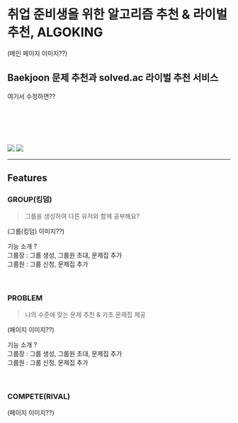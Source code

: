 # **취업 준비생을 위한 알고리즘 추천 & 라이벌 추천, ALGOKING**

(메인 페이지 이미지??)

## Baekjoon 문제 추천과 solved.ac 라이벌 추천 서비스
여기서 수정하면??


<br/><br/><br/><br/><br/>
<img src="https://img.shields.io/badge/React-0088cc?style=flat-square&logo=React&logoColor=white"/>&nbsp;<img src="https://img.shields.io/badge/Node.js-339933?style=flat-square&logo=Node.js&logoColor=white"/>&nbsp;

------

## Features

### GROUP(킹덤)

> 그룹을 생성하여 다른 유저와 함께 공부해요?

(그룹(킹덤) 이미지??)

기능 소개 ? <br/>
그룹장 : 그룹 생성, 그룹원 초대, 문제집 추가 <br/>
그룹원 : 그룹 신청, 문제집 추가
<br/><br/><br/>

### PROBLEM

> 나의 수준에 맞는 문제 추천 & 기초 문제집 제공

(페이지 이미지??)

기능 소개 ? <br/>
그룹장 : 그룹 생성, 그룹원 초대, 문제집 추가 <br/>
그룹원 : 그룹 신청, 문제집 추가
<br/><br/><br/>


### COMPETE(RIVAL)

> 

(페이지 이미지??)


